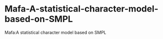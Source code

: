 # Mafa-A-statistical-character-model-based-on-SMPL
Mafa:A statistical character model based on SMPL
